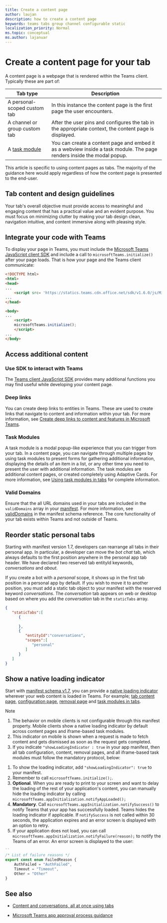 ```yaml
---
title: Create a content page
author: laujan
description: how to create a content page
keywords: teams tabs group channel configurable static
localization_priority: Normal
ms.topic: conceptual
ms.author: lajanuar
---
```

# Create a content page for your tab

A content page is a webpage that is rendered within the Teams client. Typically these are part of:

| **Tab type** | **Description** |
|--------------|-----------------|
| A personal-scoped custom tab | In this instance the content page is the first page the user encounters. |
| A channel or group custom tab | After the user pins and configures the tab in the appropriate context, the content page is displayed. |
| A [task module](~/task-modules-and-cards/what-are-task-modules.md) | You can create a content page and embed it as a webview inside a task module. The page renders inside the modal popup. |

This article is specific to using content pages as tabs. The majority of the guidance here would apply regardless of how the content page is presented to the end-user.

## Tab content and design guidelines

Your tab's overall objective must provide access to meaningful and engaging content that has a practical value and an evident purpose. You must focus on minimizing clutter by making your tab design clean, navigation intuitive, and content immersive along with pleasing style.

## Integrate your code with Teams

To display your page in Teams, you must include the [Microsoft Teams JavaScript client SDK](/javascript/api/overview/msteams-client?view=msteams-client-js-latest&preserve-view=true) and include a call to `microsoftTeams.initialize()` after your page loads. That is how your page and the Teams client communicate:

```html
<!DOCTYPE html>
<html>
<head>
...
    <script src= 'https://statics.teams.cdn.office.net/sdk/v1.6.0/js/MicrosoftTeams.min.js'></script>
...
</head>

<body>
...
    <script>
    microsoftTeams.initialize();
    </script>
...
</body>
```

## Access additional content

### Use SDK to interact with Teams

The [Teams client JavaScript SDK](~/tabs/how-to/using-teams-client-sdk.md) provides many additional functions you may find useful while developing your content page.

### Deep links

You can create deep links to entities in Teams. These are used to create links that navigate to content and information within your tab. For more information, see [Create deep links to content and features in Microsoft Teams](~/concepts/build-and-test/deep-links.md).

### Task Modules

A task module is a modal popup-like experience that you can trigger from your tab. In a content page, you can navigate through multiple pages by using task modules to present forms for gathering additional information, displaying the details of an item in a list, or any other time you need to present the user with additional information. The task modules are additional content pages, or created completely using Adaptive Cards. For more information, see [Using task modules in tabs](~/task-modules-and-cards/task-modules/task-modules-tabs.md) for complete information.

### Valid Domains

Ensure that the all URL domains used in your tabs are included in the `validDomains` array in your [manifest](~/concepts/build-and-test/apps-package.md). For more information, see [validDomains](~/resources/schema/manifest-schema.md#validdomains) in the manifest schema reference. The core functionality of your tab exists within Teams and not outside of Teams.

## Reorder static personal tabs

Starting with manifest version 1.7, developers can rearrange all tabs in their personal app. In particular, a developer can move the *bot chat* tab, which always defaults to the first position anywhere in the personal app tab header. We have declared two reserved tab entityId keywords, *conversations* and *about*.

If you create a bot with a *personal* scope, it shows up in the first tab position in a personal app by default. If you wish to move it to another position, you must add a static tab object to your manifest with the reserved keyword *conversations*. The *conversation* tab appears on web or desktop based on where you add the *conversation* tab in the `staticTabs` array. 

```json
{
   "staticTabs":[
      {
         
      },
      {
         "entityId":"conversations",
         "scopes":[
            "personal"
         ]
      }
   ]
}
```

## Show a native loading indicator

Start with [manifest schema v1.7](../../../resources/schema/manifest-schema.md), you can provide a [native loading indicator](../../../resources/schema/manifest-schema.md#showloadingindicator) wherever your web content is loaded in Teams. For example; [tab content page](#integrate-your-code-with-teams), [configuration page](configuration-page.md), [removal page](removal-page.md) and [task modules in tabs](../../../task-modules-and-cards/task-modules/task-modules-tabs.md).

> [!NOTE]
> 1. The behavior on mobile clients is not configurable through this manifest property. Mobile clients show a native loading indicator by default across content pages and iframe-based task modules.
> 2. This indicator on mobile is shown when a request is made to fetch content and gets dismissed as soon as the request gets completed.
> 3. If you indicate  `"showLoadingIndicator : true`  in your app manifest, then all tab configuration, content, removal pages, and all iframe-based task modules must follow the mandatory protocol, below:


1. To show the loading indicator, add `"showLoadingIndicator": true` to your manifest. 
2. Remember to call `microsoftTeams.initialize();`.
3. **Optional**. When you are ready to print to your screen and want to delay the loading of the rest of your application's content, you can manually hide the loading indicator by calling `microsoftTeams.appInitialization.notifyAppLoaded();`
4. **Mandatory**. Call `microsoftTeams.appInitialization.notifySuccess()` to notify Teams that your app has successfully loaded. Teams hides the loading indicator if applicable. If `notifySuccess` is not called within 30 seconds, the application expires and an error screen is displayed with an option to retry.
5. If your application does not load, you can call `microsoftTeams.appInitialization.notifyFailure(reason);` to notify the Teams of an error. An error screen is displayed to the user:

```typescript
``
/* List of failure reasons */
export const enum FailedReason {
    AuthFailed = "AuthFailed",
    Timeout = "Timeout",
    Other = "Other"
}
```
>

## See also

- [Content and conversations, all at once using tabs](~/tabs/design/tabs.md)

- [Microsoft Teams app approval process guidance](~/concepts/deploy-and-publish/appsource/prepare/frequently-failed-cases.md)
